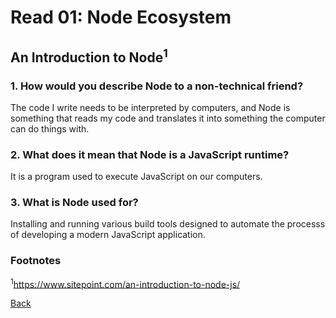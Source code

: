 # Read 01: Node Ecosystem

## An Introduction to Node<sup>1</sup>

### 1. How would you describe Node to a non-technical friend?

The code I write needs to be interpreted by computers, and Node is something that reads my code and translates it into something the computer can do things with.

### 2. What does it mean that Node is a JavaScript runtime?

It is a program used to execute JavaScript on our computers.

### 3. What is Node used for?

Installing and running various build tools designed to automate the processs of developing a modern JavaScript application.

### Footnotes

<sup>1</sup>https://www.sitepoint.com/an-introduction-to-node-js/

[Back](/reading-notes/401/401-TOC.html)
